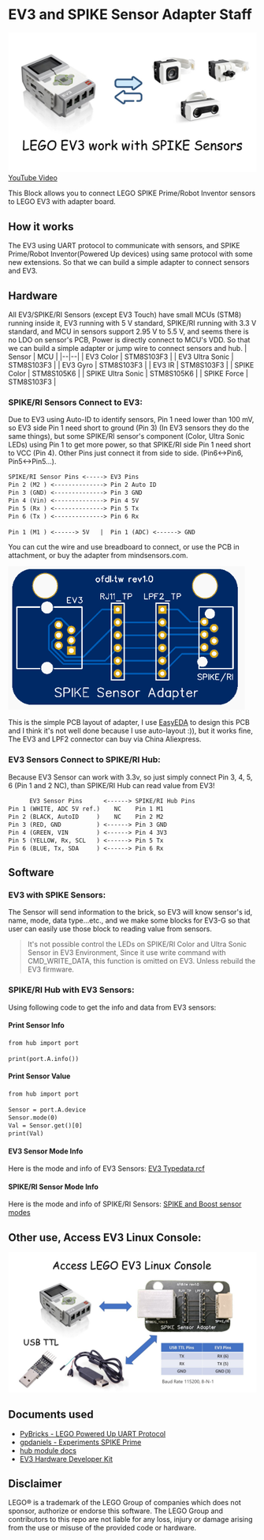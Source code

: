 
# EV3 and SPIKE Sensor Adapter Staff
![](https://raw.githubusercontent.com/a10036gt/EV3-SPIKE_Sensor_Adapter-Staff/main/Image1.JPG)
[YouTube Video](https://www.youtube.com/watch?v=kYKOY--8tYQ)

This Block allows you to connect LEGO SPIKE Prime/Robot Inventor sensors to LEGO EV3 with adapter board.

## How it works
The EV3 using UART protocol to communicate with sensors, and SPIKE Prime/Robot Inventor(Powered Up devices) using same protocol with some new extensions. So that we can build a simple adapter to connect sensors and EV3.

## Hardware
All EV3/SPIKE/RI Sensors (except EV3 Touch) have small MCUs (STM8) running inside it, EV3 running with 5 V standard, SPIKE/RI running with 3.3 V standard, and MCU in sensors support 2.95 V to 5.5 V, and seems there is no LDO on sensor's PCB, Power is directly connect to MCU's VDD. So that we can build a simple adapter or jump wire to connect sensors and hub.
| Sensor | MCU |
|--|--|
| EV3 Color | STM8S103F3 |
| EV3 Ultra Sonic | STM8S103F3 |
| EV3 Gyro | STM8S103F3 |
| EV3 IR | STM8S103F3 |
| SPIKE Color | STM8S105K6 |
| SPIKE Ultra Sonic | STM8S105K6 |
| SPIKE Force | STM8S103F3 |

### SPIKE/RI Sensors Connect to EV3:
Due to EV3 using Auto-ID to identify sensors, Pin 1 need lower than 100 mV, so EV3 side Pin 1 need short to ground (Pin 3) (In EV3 sensors they do the same things), but some SPIKE/RI sensor's component (Color, Ultra Sonic LEDs) using Pin 1 to get more power, so that SPIKE/RI side Pin 1 need short to VCC (Pin 4). Other Pins just connect it from side to side. (Pin6<->Pin6, Pin5<->Pin5...).

    SPIKE/RI Sensor Pins <-----> EV3 Pins
    Pin 2 (M2 ) <--------------> Pin 2 Auto ID
    Pin 3 (GND) <--------------> Pin 3 GND
    Pin 4 (Vin) <--------------> Pin 4 5V
    Pin 5 (Rx ) <--------------> Pin 5 Tx
    Pin 6 (Tx ) <--------------> Pin 6 Rx
    
    Pin 1 (M1 ) <------> 5V   |  Pin 1 (ADC) <------> GND
   
You can cut the wire and use breadboard to connect, or use the PCB in attachment, or buy the adapter from mindsensors.com.
   
  ![Sample Adapter PCB](https://raw.githubusercontent.com/a10036gt/EV3-SPIKE_Sensor_Adapter-Staff/main/Adapter%20PCB/Adapter%20PCB_v1.PNG)

This is the simple PCB layout of adapter, I use [EasyEDA](https://easyeda.com/) to design this PCB and I think it's not well done because I use auto-layout :)), but it works fine, The EV3 and LPF2 connector can buy via China Aliexpress.

### EV3 Sensors Connect to SPIKE/RI Hub:
Because EV3 Sensor can work with 3.3v, so just simply connect Pin 3, 4, 5, 6 (Pin 1 and 2 NC), than SPIKE/RI Hub can read value from EV3!

          EV3 Sensor Pins      <------> SPIKE/RI Hub Pins
    Pin 1 (WHITE, ADC 5V ref.)    NC    Pin 1 M1
    Pin 2 (BLACK, AutoID     )    NC    Pin 2 M2
    Pin 3 (RED, GND          ) <------> Pin 3 GND
    Pin 4 (GREEN, VIN        ) <------> Pin 4 3V3
    Pin 5 (YELLOW, Rx, SCL   ) <------> Pin 5 Tx
    Pin 6 (BLUE, Tx, SDA     ) <------> Pin 6 Rx

## Software

### EV3 with SPIKE Sensors:
The Sensor will send information to the brick, so EV3 will know sensor's id, name, mode, data type...etc., and we make some blocks for EV3-G so that user can easily use those block to reading value from sensors.

> It's not possible control the LEDs on SPIKE/RI Color and Ultra Sonic Sensor in EV3 Environment, Since it use write command with CMD_WRITE_DATA, this function is omitted on EV3. Unless rebuild the EV3 firmware.

### SPIKE/RI Hub with EV3 Sensors:
Using following code to get the info and data from EV3 sensors:
#### Print Sensor Info

	from hub import port 
    
    print(port.A.info())

#### Print Sensor Value
    from hub import port 
    
    Sensor = port.A.device 
    Sensor.mode(0)
    Val = Sensor.get()[0] 
    print(Val)
    
#### EV3 Sensor Mode Info
Here is the mode and info of EV3 Sensors: [EV3 Typedata.rcf](https://github.com/mindboards/ev3sources/blob/78ebaf5b6f8fe31cc17aa5dce0f8e4916a4fc072/lms2012/lms2012/Linux_AM1808/sys/settings/typedata.rcf)

#### SPIKE/RI Sensor Mode Info
Here is the mode and info of SPIKE/RI Sensors: [SPIKE and Boost sensor modes](https://hubmodule.readthedocs.io/en/latest/sensors/#mode)

## Other use, Access EV3 Linux Console:
![](https://raw.githubusercontent.com/a10036gt/EV3-SPIKE_Sensor_Adapter-Staff/main/Image2.JPG)

## Documents used
 - [PyBricks - LEGO Powered Up UART Protocol](https://github.com/pybricks/technical-info/blob/master/uart-protocol.md)
 - [gpdaniels - Experiments SPIKE Prime](https://github.com/gpdaniels/spike-prime)
 - [hub module docs](https://hubmodule.readthedocs.io/en/latest/)
 - [EV3 Hardware Developer Kit](https://education.lego.com/en-us/support/mindstorms-ev3/developer-kits)

## Disclaimer
LEGO® is a trademark of the LEGO Group of companies which does not sponsor, authorize or endorse this software.
The LEGO Group and contributors to this repo are not liable for any loss, injury or damage arising from the use or misuse of the provided code or hardware.
